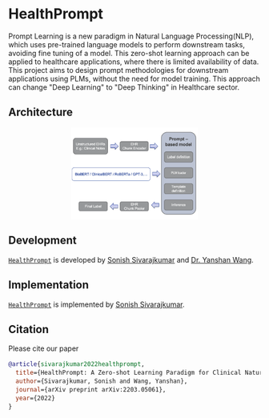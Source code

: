# HealthPrompt
Prompt Learning is a new paradigm in Natural Language Processing(NLP), which uses pre-trained language models to perform downstream tasks, avoiding fine tuning of a model. This zero-shot learning approach can be applied to healthcare applications, where there is limited availability of data. This project aims to design prompt methodologies for downstream applications using PLMs, without the need for model training. This approach can change "Deep Learning" to "Deep Thinking" in Healthcare sector.

## Architecture

<div align="center">

<img src="assets/architecture.png" width="50%" align="center"/>

</div>

## Development

[`HealthPrompt`][HealthPrompt] is developed by [Sonish Sivarajkumar][sonish] and [Dr.
Yanshan Wang][drwang].

## Implementation

[`HealthPrompt`][HealthPrompt] is implemented by [Sonish Sivarajkumar][sonish].

[sonish]: https://sonishsivarajkumar.github.io/homepage/
[drwang]: https://sites.pitt.edu/~yaw89/
[HealthPrompt]: https://github.com/PittNAIL/HealthPrompt

## Citation
Please cite our paper

```bibtex
@article{sivarajkumar2022healthprompt,
  title={HealthPrompt: A Zero-shot Learning Paradigm for Clinical Natural Language Processing},
  author={Sivarajkumar, Sonish and Wang, Yanshan},
  journal={arXiv preprint arXiv:2203.05061},
  year={2022}
}
```
